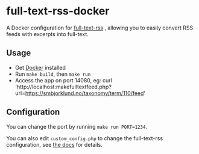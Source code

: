 full-text-rss-docker
====================

A Docker configuration for [full-text-rss](http://code.fivefilters.org/full-text-rss) , allowing you to easily convert RSS feeds with excerpts into full-text.

Usage
----
* Get [Docker](https://docs.docker.com/installation/) installed
* Run ``make build``, then ``make run``
* Access the app on port 14080, eg:
   curl 'http://localhost:makefulltextfeed.php?url=https://smbjorklund.no/taxonomy/term/110/feed'

Configuration
----

You can change the port by running ``make run PORT=1234``.

You can also edit ``custom_config.php`` to change the full-text-rss configuration, see [the docs](http://code.fivefilters.org/full-text-rss/src/master/config.php) for details.
